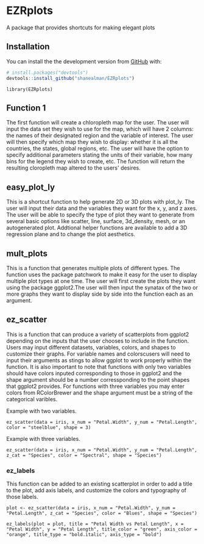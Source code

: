 # EZRplots
 A package that provides shortcuts for making elegant plots

## Installation

You can install the the development version from [GitHub](https://github.com/) with:

``` r
# install.packages("devtools")
devtools::install_github("shanealman/EZRplots")
```

```{r}
library(EZRplots)
```

## Function 1
The first function will create a chloropleth map for the user. The user will input the data set they wish to use for the map, which will have 2 columns: the names of their designated region and the variable of interest. The user will then specify which map they wish to display: whether it is all the countries, the states, global regions, etc. The user will have the option to specify additional parameters stating the units of their variable, how many bins for the legend they wish to create, etc. The function will return the resulting cloropleth map altered to the users' desires.

## easy_plot_ly
This is a shortcut function to help generate 2D or 3D plots with plot_ly. The user will input their data and the variables they want for the x, y, and z axes. The user will be able to specify the type of plot they want to generate from several basic options like scatter, line, surface, 3d_density, mesh, or an autogenerated plot. Addtional helper functions are available to add a 3D regression plane and to change the plot aesthetics.

## mult_plots
This is a function that generates multiple plots of different types. The function uses the package patchwork to make it easy for the user to display multiple plot types at one time. The user will first create the plots they want using the package ggplot2.The user will then input the synatax of the two or more graphs they want to display side by side into the function each as an argument. 


## ez_scatter

This is a function that can produce a variety of scatterplots from ggplot2 depending on the inputs that the user chooses to include in the function. Users may input different datasets, variables, colors, and shapes to customize their graphs. For variable names and colorscusers will need to input their arguments as stings to allow ggplot to work properly within the function. It is also important to note that functions with only two variables should have colors inputed corresponding to those in ggplot2 and the shape argument should be a number corressponding to the point shapes that ggplot2 provides. For functions with three variables you may enter colors from RColorBrewer and the shape argument must be a string of the categorical varibles.

Example with two variables.

```{r}
ez_scatter(data = iris, x_num = "Petal.Width", y_num = "Petal.Length", color = "steelblue", shape = 3)
```
Example with three variables.

```{r}
ez_scatter(data = iris, x_num = "Petal.Width", y_num = "Petal.Length", z_cat = "Species", color = "Spectral", shape = "Species")
```
### ez_labels

This function can be added to an existing scatterplot in order to add a title to the plot, add axis labels, and customize the colors and typography of those labels.

```{r}
plot <- ez_scatter(data = iris, x_num = "Petal.Width", y_num = "Petal.Length", z_cat = "Species", color = "Blues", shape = "Species")

ez_labels(plot = plot, title = "Petal Width vs Petal Length", x = "Petal Width", y = "Petal Length", title_color = "green", axis_color = "orange", title_type = "bold.italic", axis_type = "bold")
```

